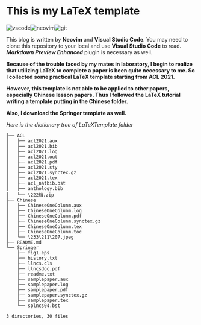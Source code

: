 # This is my LaTeX template

![vscode](https://img.shields.io/badge/visual_studio_code-007acc?style=flat-square&logo=visual-studio-code&logoColor=ffffff)![neovim](https://img.shields.io/badge/Neovim-57a143?style=flat-square&logo=Neovim&logoColor=ffffff)![git](https://img.shields.io/badge/Git-f05032?style=flat-square&logo=git&logoColor=ffffff)

This blog is written by **Neovim** and **Visual Studio Code**. You may need to clone this repository to your local and use **Visual Studio Code** to read. ***Markdown Preview Enhanced*** plugin is necessary as well.

**Because of the trouble faced by my mates in laboratory, I begin to realize that utilizing LaTeX to complete a paper is been quite necessary to me. So I collected some practical LaTeX template starting from ACL 2021.**

**However, this template is not able to be applied to other papers, especially Chinese lesson papers. Thus I followed the LaTeX tutorial writing a template putting in the Chinese folder.**

**Also, I download the Springer template as well.**

*Here is the dictionary tree of LaTeXTemplate folder*

```
├── ACL
│   ├── acl2021.aux
│   ├── acl2021.bib
│   ├── acl2021.log
│   ├── acl2021.out
│   ├── acl2021.pdf
│   ├── acl2021.sty
│   ├── acl2021.synctex.gz
│   ├── acl2021.tex
│   ├── acl_natbib.bst
│   ├── anthology.bib
│   └── \222档.zip
├── Chinese
│   ├── ChineseOneColunm.aux
│   ├── ChineseOneColunm.log
│   ├── ChineseOneColunm.pdf
│   ├── ChineseOneColunm.synctex.gz
│   ├── ChineseOneColunm.tex
│   ├── ChineseOneColunm.toc
│   └── \233\211\207.jpeg
├── README.md
└── Springer
    ├── fig1.eps
    ├── history.txt
    ├── llncs.cls
    ├── llncsdoc.pdf
    ├── readme.txt
    ├── samplepaper.aux
    ├── samplepaper.log
    ├── samplepaper.pdf
    ├── samplepaper.synctex.gz
    ├── samplepaper.tex
    └── splncs04.bst

3 directories, 30 files
```
